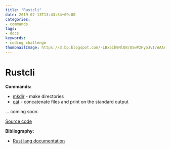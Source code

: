 ```yaml
---
title: "Rustcli"
date: 2019-02-13T13:43:54+09:00
categories:
- commands
tags:
- docs
keywords:
- coding challenge
thumbnailImage: https://3.bp.blogspot.com/-LBx5ih9NlO8/USwPZHyoJvI/AAAAAAAAOYY/RxOWk8mBra4/s1600/osonaemono.png
---
```


# Rustcli

**Commands:**

- [mkdir](https://khigasa.github.io/higs/post/rustcli/mkdir/) - make directories
- [cat](https://khigasa.github.io/higs/post/rustcli/cat/) - concatenate files and print on the standard output

... coming soon.

[Source code](https://github.com/kHigasa/rustcli)

**Bibliography:**

- [Rust lang documentation](https://doc.rust-lang.org/)

